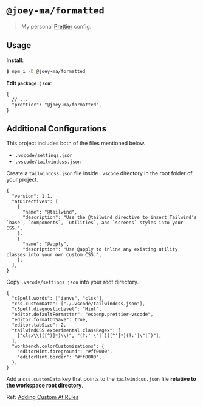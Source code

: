 # `@joey-ma/formatted`

> My personal [Prettier](https://prettier.io) config.

## Usage

**Install**:

```bash
$ npm i -D @joey-ma/formatted
```

**Edit `package.json`**:

```jsonc
{
  // ...
  "prettier": "@joey-ma/formatted",
}
```

## Additional Configurations

This project includes both of the files mentioned below.

- `.vscode/settings.json`
- `.vscode/tailwindcss.json`

Create a `tailwindcss.json` file inside `.vscode` directory in the root folder of your project.

```jsonc
{
  "version": 1.1,
  "atDirectives": [
    {
      "name": "@tailwind",
      "description": "Use the @tailwind directive to insert Tailwind's `base`, `components`, `utilities`, and `screens` styles into your CSS.",
    },
    {
      "name": "@apply",
      "description": "Use @apply to inline any existing utility classes into your own custom CSS.",
    },
  ],
}
```

Copy `.vscode/settings.json` into your root directory.

```jsonc
{
  "cSpell.words": ["ianvs", "clsx"],
  "css.customData": ["./.vscode/tailwindcss.json"],
  "cSpell.diagnosticLevel": "Hint",
  "editor.defaultFormatter": "esbenp.prettier-vscode",
  "editor.formatOnSave": true,
  "editor.tabSize": 2,
  "tailwindCSS.experimental.classRegex": [
    ["clsx\\(([^)]*)\\)", "(?:'|\"|`)([^']*)(?:'|\"|`)"],
  ],
  "workbench.colorCustomizations": {
    "editorHint.foreground": "#ff0000",
    "editorHint.border": "#ff0000",
  },
}
```

Add a `css.customData` key that points to the `tailwindcss.json` file **relative to the workspace root directory**.

Ref: [Adding Custom At Rules](https://www.codeconcisely.com/posts/tailwind-css-unknown-at-rules/#adding-custom-at-rules)
